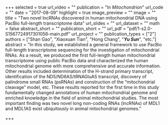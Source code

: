 +++
selected = true
url_video = ""
publication = "In *Mitochondrion*"
url_code = ""
date = "2017-08-09"
highlight = true
image_preview = ""
image = ""
title = "Two novel lncRNAs discovered in human mitochondrial DNA using PacBio full-length transcriptome data"
url_slides = ""
url_dataset = ""
math = false
abstract_short = ""
publication_short = ""
url_pdf = "pdf/1-s2.0-S1567724917301058-main.pdf"
url_project = ""
publication_types = ["2"]
authors = ["Shan Gao", "Xiaoxuan Tian", "Hong Chang", "***Yu Sun***", "etc."]
abstract = "In this study, we established a general framework to use PacBio full-length transcriptome sequencing for the investigation of mitochondrial RNAs. As a result, we produced the first full-length human mitochondrial transcriptome using public PacBio data and characterized the human mitochondrial genome with more comprehensive and accurate information. Other results included determination of the H-strand primary transcript, identification of the ND5/ND6AS/tRNAGluAS transcript, discovery of palindrome small RNAs (psRNAs) and construction of the “mitochondrial cleavage” model, etc. These results reported for the first time in this study fundamentally changed annotations of human mitochondrial genome and enriched knowledge in the field of animal mitochondrial studies. The most important finding was two novel long non-coding RNAs (lncRNAs) of MDL1 and MDL1AS exist ubiquitously in animal mitochondrial genomes."

+++

